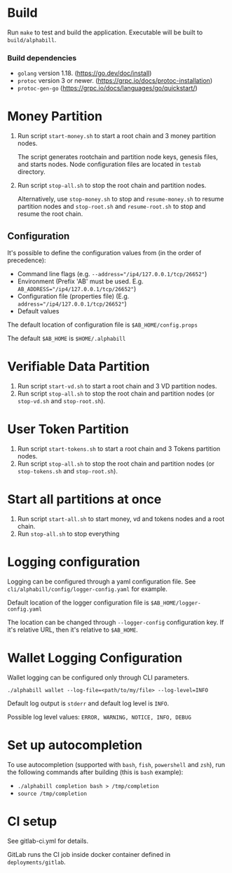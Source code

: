 # Build

Run `make` to test and build the application. Executable will be built to `build/alphabill`. 

### Build dependencies

* `golang` version 1.18. (https://go.dev/doc/install)
* `protoc` version 3 or newer. (https://grpc.io/docs/protoc-installation)
* `protoc-gen-go` (https://grpc.io/docs/languages/go/quickstart/)

# Money Partition

1. Run script `start-money.sh` to start a root chain and 3 money partition nodes.

   The script generates rootchain and partition node keys, genesis files, and starts nodes.
   Node configuration files are located in `testab` directory.

2. Run script `stop-all.sh` to stop the root chain and partition nodes.
   
   Alternatively, use `stop-money.sh` to stop and `resume-money.sh` to resume partition nodes and `stop-root.sh` and `resume-root.sh` to stop and resume the root chain. 

## Configuration

It's possible to define the configuration values from (in the order of precedence):

* Command line flags (e.g. `--address="/ip4/127.0.0.1/tcp/26652"`)
* Environment (Prefix 'AB' must be used. E.g. `AB_ADDRESS="/ip4/127.0.0.1/tcp/26652"`)
* Configuration file (properties file) (E.g. `address="/ip4/127.0.0.1/tcp/26652"`)
* Default values

The default location of configuration file is `$AB_HOME/config.props`

The default `$AB_HOME` is `$HOME/.alphabill`

# Verifiable Data Partition

1. Run script `start-vd.sh` to start a root chain and 3 VD partition nodes.
2. Run script `stop-all.sh` to stop the root chain and partition nodes (or `stop-vd.sh` and `stop-root.sh`).

# User Token Partition
1. Run script `start-tokens.sh` to start a root chain and 3 Tokens partition nodes.
2. Run script `stop-all.sh` to stop the root chain and partition nodes (or `stop-tokens.sh` and `stop-root.sh`).

# Start all partitions at once
1. Run script `start-all.sh` to start money, vd and tokens nodes and a root chain.
2. Run `stop-all.sh` to stop everything

# Logging configuration

Logging can be configured through a yaml configuration file. See `cli/alphabill/config/logger-config.yaml` for example.

Default location of the logger configuration file is `$AB_HOME/logger-config.yaml`

The location can be changed through `--logger-config` configuration key. If it's relative URL, then it's relative
to `$AB_HOME`.

# Wallet Logging Configuration

Wallet logging can be configured only through CLI parameters. 

`./alphabill wallet --log-file=<path/to/my/file> --log-level=INFO`

Default log output is `stderr` and default log level is `INFO`. 

Possible log level values: `ERROR, WARNING, NOTICE, INFO, DEBUG`

# Set up autocompletion

To use autocompletion (supported with `bash`, `fish`, `powershell` and `zsh`), run the following commands after
building (this is `bash` example):

* `./alphabill completion bash > /tmp/completion`
* `source /tmp/completion`

# CI setup

See gitlab-ci.yml for details.

GitLab runs the CI job inside docker container defined in `deployments/gitlab`.
